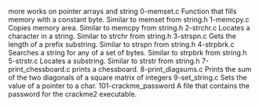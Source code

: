 more works on pointer arrays and string
0-memset.c
Function that fills memory with a constant byte. Similar to memset from string.h
1-memcpy.c
Copies memory area. Similar to memcpy from string.h
2-strchr.c
Locates a character in a string. Similar to strchr from string.h
3-strspn.c
Gets the length of a prefix substring. Similar to strspn from string.h
4-strpbrk.c
Searches a string for any of a set of bytes. Similar to strpbrk from string.h
5-strstr.c
Locates a substring. Similar to strstr from string.h
7-print_chessboard.c
prints a chessboard.
8-print_diagsums.c
Prints the sum of the two diagonals of a square matrix of integers
9-set_string.c
Sets the value of a pointer to a char.
101-crackme_password
A file that contains the password for the crackme2 executable.
